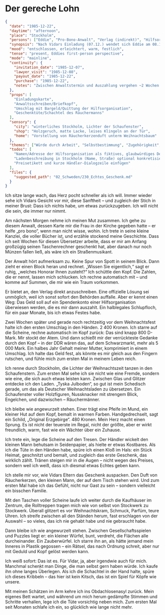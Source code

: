 # Der gereche Lohn

```json
{
  "date": "1985-12-22",
  "daytime": "afternoon",
  "place": "Stockholm",
  "persons": ["Eddie", "Pro-Bono-Anwalt", "Verlag (indirekt)", "Hilfsorganisation (indirekt)"],
  "synopsis": "Nach Vidars Einladung (07.12.) wendet sich Eddie am 08.12. an einen Pro-Bono-Anwalt, der ihr Honorar gegenüber Verlag/Übersetzer durchsetzt. Das Geld wird halblegal über ein Spendenkonto ausgezahlt. Kurz vor Weihnachten erhält Eddie 800 DM (≈ 2 400 SEK) und kauft davon einen erzgebirgischen Räuchermann (Mittelklasse) als Geschenk für Vidars Eltern.",
  "mood": "entschlossen, erleichtert, warm, festlich",
  "tense": "present, Eddies first-person perspective",
  "mode": "mainline",
  "continuity": {
    "invitation_date": "1985-12-07",
    "lawyer_visit": "1985-12-08",
    "payout_date": "1985-12-22",
    "purchase": "1985-12-22",
    "notes": "Zwischen Anwaltstermin und Auszahlung vergehen ~2 Wochen (Schriftverkehr + Zahlung über Hilfsorganisation)."
  },
  "props": [
    "Einladungskarte",
    "Anwaltsschreiben/Briefkopf",
    "Umschlag mit Bargeld/Quittung der Hilfsorganisation",
    "Geschenktüte/Schachtel des Räuchermanns"
  ],
  "sensory": {
    "city": "winterliches Stockholm, Lichter der Schaufenster",
    "shop": "Holzgeruch, matte Lacke, leises Klingeln an der Tür",
    "home": "Vorstellung von Räucherkerzenduft unterm Weihnachtsbaum"
  },
  "themes": ["Würde durch Arbeit", "Selbstbestimmung", "Zugehörigkeit", "Weihnachten"],
  "todos": [
    "Namen/Adresse der Hilfsorganisation als fiktives, glaubwürdiges Detail festlegen",
    "Ladenbeschreibung in Stockholm (Name, Straße) optional konkretisieren",
    "Preisetikett und kurze Händler-Dialogzeile einfügen"
  ],
  "files": {
    "suggested_path": "02_Schweden/230_Echtes_Geschenk.md"
  }
}
```

Ich sitze lange wach, das Herz pocht schneller als ich will. Immer wieder sehe
ich Vidars Gesicht vor mir, diese Sanftheit – und zugleich der Stich in meiner
Brust: Dass ich nichts habe, um etwas zurückzugeben. Ich will nicht die sein,
die immer nur nimmt.

Am nächsten Morgen nehme ich meinen Mut zusammen. Ich gehe zu diesem Anwalt,
dessen Karte mir die Frau in der Kirche gegeben hatte – er helfe „pro bono“,
wenn man nicht wisse, wohin. Ich trete in seine kleine Kanzlei, die voller
Bücher ist, und erzähle stockend meine Geschichte. Dass ich seit Wochen für
diesen Übersetzer arbeite, dass er mir am Anfang großzügig seinen Taschenrechner
geschenkt hat, aber danach nur noch Münzen fallen ließ, als wäre ich ein
Straßenmusikant.

Der Anwalt hört aufmerksam zu. Keine Spur von Spott in seinem Blick. Dann zieht
er einen Block heran und rechnet. „Wissen Sie eigentlich,“ sagt er ruhig,
„welches Honorar Ihnen zusteht?“ Ich schüttle den Kopf. Die Zahlen, die er
nennt, lassen mich schlucken. Ich rechne automatisch mit – und komme auf Summen,
die mir wie ein Traum vorkommen.

Er bietet an, den Verlag direkt anzuschreiben. Eine offizielle Lösung sei
unmöglich, weil ich sonst sofort den Behörden auffalle. Aber er kennt einen Weg:
Das Geld soll auf ein Spendenkonto einer Hilfsorganisation überwiesen werden,
die es mir dann auszahlt. Ein halblegales Schlupfloch, für ein paar Monate, bis
ich etwas Festes habe.

Zwei Wochen später und gerade noch rechtzeitig vor dem Weihnachtsfest halte ich
den ersten Umschlag in den Händen. 2 400 Kronen. Ich starre auf die Scheine,
rechne automatisch im Kopf zurück: Das sind knapp 800 D-Mark. Mir stockt der
Atem. Und dann schießt mir der verrückteste Gedanke durch den Kopf – in der DDR
wären das, auf dem Schwarzmarkt, mehr als 5 000 Mark. Ein halbes Jahr Gehalt
meiner Mutter, komprimiert in einem Umschlag. Ich halte das Geld fest, als
könnte es mir gleich aus den Fingern rutschen, und fühle mich zum ersten Mal in
meinem Leben reich.

Ich renne durch Stockholm, die Lichter der Weihnachtszeit tanzen in den
Schaufenstern. Zum ersten Mal sehe ich sie nicht wie eine Fremde, sondern wie
eine, die sich auch etwas leisten kann. Zwischen Glas und Glitzer entdecke ich
den Laden. „Tyska Julboden“, so gut ist mein Schedisch gerade, um das als
Deutscher Weihnachtsladen zu übersetzen. Ein Schaufenster voller Holzfiguren,
Nussknacker mit strengem Blick, Engelchen, und dazwischen – Räuchermänner.

Ich bleibe wie angewurzelt stehen. Einer trägt eine Pfeife im Mund, ein kleiner
Hut auf dem Kopf, bemalt in warmen Farben. Handgedrechselt, sagt ein Schild,
„Original Erzgebirge“. 480 Kronen. Mein Herz macht einen Sprung. Es ist nicht
der teuerste im Regal, nicht der größte, aber er wirkt freundlich, warm, fast
wie ein Wächter über ein Zuhause.

Ich trete ein, lege die Scheine auf den Tresen. Der Händler wickelt den kleinen
Mann behutsam in Seidenpapier, als hielte er etwas Kostbares. Als ich die Tüte
in den Händen habe, spüre ich einen Kloß im Hals: ein Stück Heimat, geschnitzt
und bemalt, und zugleich das erste Geschenk, das wirklich zählt. Tränen steigen
mir in die Augen – nicht wegen des Preises, sondern weil ich weiß, dass ich
diesmal etwas Echtes geben kann.

Ich stelle mir vor, wie Vidars Eltern das Geschenk auspacken. Den Duft von
Räucherkerzen, den kleinen Mann, der auf dem Tisch stehen wird. Und zum ersten
Mal habe ich das Gefühl, nicht nur Gast zu sein – sondern vielleicht ein
bisschen Familie.

Mit den Taschen voller Scheine laufe ich weiter durch die Kaufhäuser im Zentrum,
die Rolltreppen tragen mich wie von selbst von Stockwerk zu Stockwerk. Überall
glitzert es vor Weihnachtskram, Schmuck, Parfüm, teure Uhren. Ich streife
zwischen all den Ständen herum, fast erschlagen von der Auswahl – so vieles, das
ich nie gehabt habe und nie gebraucht habe.

Dann bleibe ich wie angewurzelt stehen. Zwischen Gesellschaftsspielen und
Puzzles liegt er: ein kleiner Würfel, bunt, verdreht, die Flächen alle
durcheinander. Ein Zauberwürfel. Ich starre ihn an, als hätte jemand mein
Inneres in Plastik gegossen – ein Rätsel, das nach Ordnung schreit, aber nur mit
Geduld und Kopf gelöst werden kann.

Ich weiß sofort: Das ist es. Für Vidar, ja, aber irgendwie auch für mich.
Manchmal schenkt man Dinge, die man selbst gern haben würde. Ich kaufe ihn ohne
langes Überlegen. Als ich die Schachtel in der Hand halte, spüre ich dieses
Kribbeln – das hier ist kein Kitsch, das ist ein Spiel für Köpfe wie unsere.

Mit meinen Schätzen im Arm kehre ich ins Obdachlosenasyl zurück. Mein eigenes
Bett wartet, und während um mich herum gedämpfte Stimmen und Schritte verhallen,
lege ich die Tüte vorsichtig neben mich. Zum ersten Mal seit Monaten schlafe ich
ein, so glücklich wie lange nicht mehr.
